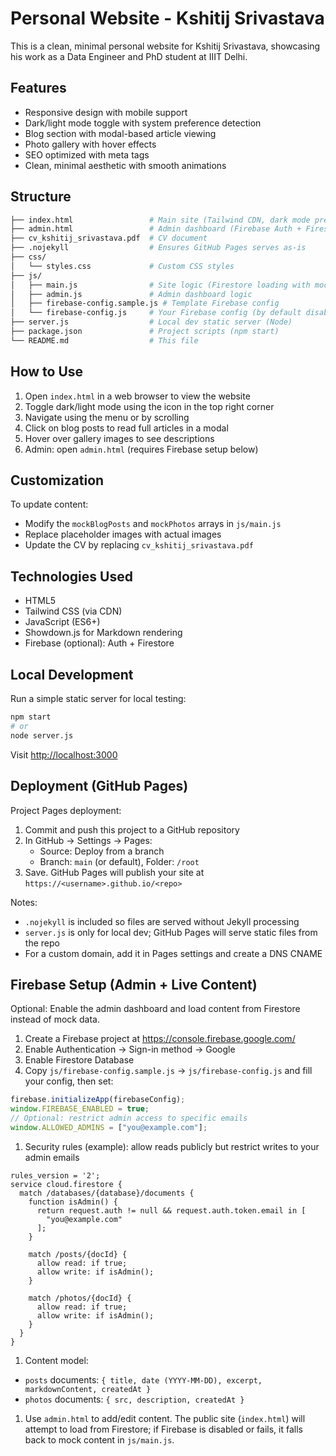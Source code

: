 # Personal Website - Kshitij Srivastava

This is a clean, minimal personal website for Kshitij Srivastava, showcasing his work as a Data Engineer and PhD student at IIIT Delhi.

## Features

- Responsive design with mobile support
- Dark/light mode toggle with system preference detection
- Blog section with modal-based article viewing
- Photo gallery with hover effects
- SEO optimized with meta tags
- Clean, minimal aesthetic with smooth animations

## Structure

```bash
├── index.html                 # Main site (Tailwind CDN, dark mode pre-init)
├── admin.html                 # Admin dashboard (Firebase Auth + Firestore CRUD)
├── cv_kshitij_srivastava.pdf  # CV document
├── .nojekyll                  # Ensures GitHub Pages serves as-is
├── css/
│   └── styles.css             # Custom CSS styles
├── js/
│   ├── main.js                # Site logic (Firestore loading with mock fallback)
│   ├── admin.js               # Admin dashboard logic
│   ├── firebase-config.sample.js # Template Firebase config
│   └── firebase-config.js     # Your Firebase config (by default disabled)
├── server.js                  # Local dev static server (Node)
├── package.json               # Project scripts (npm start)
└── README.md                  # This file
```

## How to Use

1. Open `index.html` in a web browser to view the website
2. Toggle dark/light mode using the icon in the top right corner
3. Navigate using the menu or by scrolling
4. Click on blog posts to read full articles in a modal
5. Hover over gallery images to see descriptions
6. Admin: open `admin.html` (requires Firebase setup below)

## Customization

To update content:

- Modify the `mockBlogPosts` and `mockPhotos` arrays in `js/main.js`
- Replace placeholder images with actual images
- Update the CV by replacing `cv_kshitij_srivastava.pdf`

## Technologies Used

- HTML5
- Tailwind CSS (via CDN)
- JavaScript (ES6+)
- Showdown.js for Markdown rendering
- Firebase (optional): Auth + Firestore

## Local Development

Run a simple static server for local testing:

```bash
npm start
# or
node server.js
```

Visit <http://localhost:3000>

## Deployment (GitHub Pages)

Project Pages deployment:

1. Commit and push this project to a GitHub repository
2. In GitHub → Settings → Pages:
   - Source: Deploy from a branch
   - Branch: `main` (or default), Folder: `/root`
3. Save. GitHub Pages will publish your site at `https://<username>.github.io/<repo>`

Notes:

- `.nojekyll` is included so files are served without Jekyll processing
- `server.js` is only for local dev; GitHub Pages will serve static files from the repo
- For a custom domain, add it in Pages settings and create a DNS CNAME

## Firebase Setup (Admin + Live Content)

Optional: Enable the admin dashboard and load content from Firestore instead of mock data.

1. Create a Firebase project at <https://console.firebase.google.com/>
1. Enable Authentication → Sign-in method → Google
1. Enable Firestore Database
1. Copy `js/firebase-config.sample.js` → `js/firebase-config.js` and fill your config, then set:

```js
firebase.initializeApp(firebaseConfig);
window.FIREBASE_ENABLED = true;
// Optional: restrict admin access to specific emails
window.ALLOWED_ADMINS = ["you@example.com"];
```

1. Security rules (example): allow reads publicly but restrict writes to your admin emails

```text
rules_version = '2';
service cloud.firestore {
  match /databases/{database}/documents {
    function isAdmin() {
      return request.auth != null && request.auth.token.email in [
        "you@example.com"
      ];
    }

    match /posts/{docId} {
      allow read: if true;
      allow write: if isAdmin();
    }

    match /photos/{docId} {
      allow read: if true;
      allow write: if isAdmin();
    }
  }
}
```

1. Content model:

- `posts` documents: `{ title, date (YYYY-MM-DD), excerpt, markdownContent, createdAt }`
- `photos` documents: `{ src, description, createdAt }`

1. Use `admin.html` to add/edit content. The public site (`index.html`) will attempt to load from Firestore; if Firebase is disabled or fails, it falls back to mock content in `js/main.js`.
